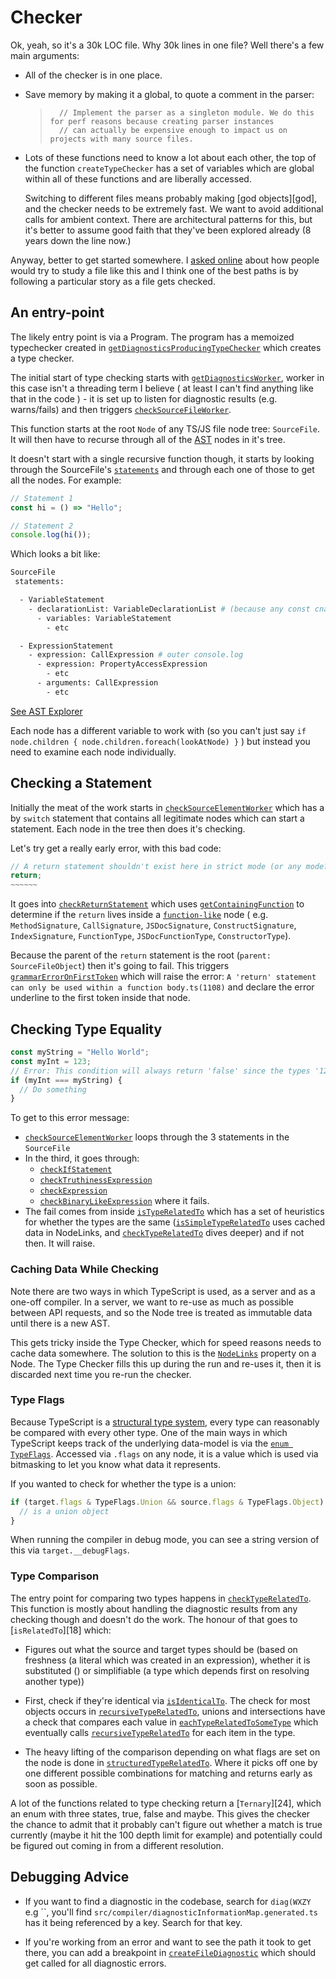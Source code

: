 # Checker

Ok, yeah, so it's a 30k LOC file. Why 30k lines in one file? Well there's a few main arguments:

- All of the checker is in one place.
- Save memory by making it a global, to quote a comment in the parser:

  > ```
  >   // Implement the parser as a singleton module. We do this for perf reasons because creating parser instances
  >   // can actually be expensive enough to impact us on projects with many source files.
  > ```

* Lots of these functions need to know a lot about each other, the top of the function `createTypeChecker` has a
  set of variables which are global within all of these functions and are liberally accessed.

  Switching to different files means probably making [god objects][god], and the checker needs to be extremely
  fast. We want to avoid additional calls for ambient context. There are architectural patterns for this, but it's
  better to assume good faith that they've been explored already (8 years down the line now.)

Anyway, better to get started somewhere. I [asked online](https://twitter.com/orta/status/1148335807780007939)
about how people would try to study a file like this and I think one of the best paths is by following a
particular story as a file gets checked.

## An entry-point

The likely entry point is via a Program. The program has a memoized typechecker created in
[`getDiagnosticsProducingTypeChecker`][0] which creates a type checker.

The initial start of type checking starts with [`getDiagnosticsWorker`][1], worker in this case isn't a threading
term I believe ( at least I can't find anything like that in the code ) - it is set up to listen for diagnostic
results (e.g. warns/fails) and then triggers [`checkSourceFileWorker`][2].

This function starts at the root `Node` of any TS/JS file node tree: `SourceFile`. It will then have to recurse
through all of the [AST][ast] nodes in it's tree.

It doesn't start with a single recursive function though, it starts by looking through the SourceFile's
[`statements`][4] and through each one of those to get all the nodes. For example:

```ts
// Statement 1
const hi = () => "Hello";

// Statement 2
console.log(hi());
```

Which looks a bit like:

```sh
SourceFile
 statements:

  - VariableStatement
    - declarationList: VariableDeclarationList # (because any const cna have many declarations in a row... )
      - variables: VariableStatement
        - etc

  - ExpressionStatement
    - expression: CallExpression # outer console.log
      - expression: PropertyAccessExpression
        - etc
      - arguments: CallExpression
        - etc
```

[See AST Explorer](https://astexplorer.net/#/gist/80c981c87035a45a753c0ee5c983ecc9/6276351b153f4dac9811bf7214c9b236ae420c7e)

Each node has a different variable to work with (so you can't just say
`if node.children { node.children.foreach(lookAtNode) }` ) but instead you need to examine each node individually.

## Checking a Statement

Initially the meat of the work starts in [`checkSourceElementWorker`][6] which has a by `switch` statement that
contains all legitimate nodes which can start a statement. Each node in the tree then does it's checking.

Let's try get a really early error, with this bad code:

```ts
// A return statement shouldn't exist here in strict mode (or any mode?)
return;
~~~~~~
```

It goes into [`checkReturnStatement`][6] which uses [`getContainingFunction`][7] to determine if the `return`
lives inside a [`function-like`][8] node ( e.g. `MethodSignature`, `CallSignature`, `JSDocSignature`,
`ConstructSignature`, `IndexSignature`, `FunctionType`, `JSDocFunctionType`, `ConstructorType`).

Because the parent of the `return` statement is the root (`parent: SourceFileObject`) then it's going to fail.
This triggers [`grammarErrorOnFirstToken`][9] which will raise the error:
`A 'return' statement can only be used within a function body.ts(1108)` and declare the error underline to the
first token inside that node.

## Checking Type Equality

```ts
const myString = "Hello World";
const myInt = 123;
// Error: This condition will always return 'false' since the types '123' and '"Hello World"' have no overlap.
if (myInt === myString) {
  // Do something
}
```

To get to this error message:

- [`checkSourceElementWorker`][6] loops through the 3 statements in the `SourceFile`
- In the third, it goes through:
  - [`checkIfStatement`][13]
  - [`checkTruthinessExpression`][11]
  - [`checkExpression`][12]
  - [`checkBinaryLikeExpression`][14] where it fails.
- The fail comes from inside [`isTypeRelatedTo`][15] which has a set of heuristics for whether the types are the
  same ([`isSimpleTypeRelatedTo`][16] uses cached data in NodeLinks, and [`checkTypeRelatedTo`][17] dives deeper)
  and if not then. It will raise.

### Caching Data While Checking

Note there are two ways in which TypeScript is used, as a server and as a one-off compiler. In a server, we want
to re-use as much as possible between API requests, and so the Node tree is treated as immutable data until there
is a new AST.

This gets tricky inside the Type Checker, which for speed reasons needs to cache data somewhere. The solution to
this is the [`NodeLinks`][3] property on a Node. The Type Checker fills this up during the run and re-uses it,
then it is discarded next time you re-run the checker.

### Type Flags

Because TypeScript is a [structural type system][20], every type can reasonably be compared with every other type.
One of the main ways in which TypeScript keeps track of the underlying data-model is via the
[`enum TypeFlags`][19]. Accessed via `.flags` on any node, it is a value which is used via bitmasking to let you
know what data it represents.

If you wanted to check for whether the type is a union:

```ts
if (target.flags & TypeFlags.Union && source.flags & TypeFlags.Object) {
  // is a union object
}
```

When running the compiler in debug mode, you can see a string version of this via `target.__debugFlags`.

### Type Comparison

The entry point for comparing two types happens in [`checkTypeRelatedTo`][17]. This function is mostly about
handling the diagnostic results from any checking though and doesn't do the work. The honour of that goes to
[`isRelatedTo`][18] which:

- Figures out what the source and target types should be (based on freshness (a literal which was created in an
  expression), whether it is substituted () or simplifiable (a type which depends first on resolving another
  type))

- First, check if they're identical via [`isIdenticalTo`][21]. The check for most objects occurs in
  [`recursiveTypeRelatedTo`][22], unions and intersections have a check that compares each value in
  [`eachTypeRelatedToSomeType`][23] which eventually calls [`recursiveTypeRelatedTo`][22] for each item in the
  type.

- The heavy lifting of the comparison depending on what flags are set on the node is done in
  [`structuredTypeRelatedTo`][23]. Where it picks off one by one different possible combinations for matching and
  returns early as soon as possible.

A lot of the functions related to type checking return a [`Ternary`][24], which an enum with three states, true,
false and maybe. This gives the checker the chance to admit that it probably can't figure out whether a match is
true currently (maybe it hit the 100 depth limit for example) and potentially could be figured out coming in from
a different resolution.

## Debugging Advice

- If you want to find a diagnostic in the codebase, search for `diag(WXZY` e.g ``, you'll find
  `src/compiler/diagnosticInformationMap.generated.ts` has it being referenced by a key. Search for that key.

- If you're working from an error and want to see the path it took to get there, you can add a breakpoint in
  [`createFileDiagnostic`][10] which should get called for all diagnostic errors.

<!-- prettier-ignore-start -->
[0]: https://github.com/microsoft/TypeScript/blob/1bb6ea03/src/compiler/program.ts#L1557
[1]: https://github.com/microsoft/TypeScript/blob/1bb6ea03/src/compiler/checker.ts#L33799 
[2]: https://github.com/microsoft/TypeScript/blob/1bb6ea03/src/compiler/checker.ts#L33725 
[3]: https://github.com/microsoft/TypeScript/blob/1bb6ea03//src/compiler/types.ts#L4224 
[4]: GLOSSARY.md#statements 
[ast]: GLOSSARY.md#statements 
[5]: https://github.com/microsoft/TypeScript/blob/1bb6ea03/src/compiler/checker.ts#L33403
[6]: https://github.com/microsoft/TypeScript/blob/1bb6ea03/src/compiler/checker.ts#L31745
[7]: https://github.com/microsoft/TypeScript/blob/1bb6ea03/src/compiler/checker.ts
[8]: https://github.com/microsoft/TypeScript/blob/1bb6ea03/src/compiler/utilities.ts
[9]: https://github.com/microsoft/TypeScript/blob/1bb6ea03/src/compiler/checker.ts#L36624
[10]: https://github.com/microsoft/TypeScript/blob/1bb6ea03/src/compiler/utilities.ts#L5083
[11]: <src/compiler/checker.ts - function checkTruthinessExpression>
[12]: <src/compiler/checker.ts - function checkExpression>
[13]: https://github.com/microsoft/TypeScript/blob/1bb6ea03/src/compiler/checker.ts#L30811
[14]: https://github.com/microsoft/TypeScript/blob/1bb6ea03/src/compiler/checker.ts#L27263
[15]: https://github.com/microsoft/TypeScript/blob/1bb6ea03/src/compiler/checker.ts#L14557
[16]: https://github.com/microsoft/TypeScript/blob/1bb6ea03/src/compiler/checker.ts#L14520
[17]: https://github.com/microsoft/TypeScript/blob/1bb6ea03/src/compiler/checker.ts#L13815
[17]: https://github.com/microsoft/TypeScript/blob/1bb6ea03/src/compiler/checker.ts#L14898
[19]: https://github.com/microsoft/TypeScript/blob/1bb6ea03/src/compiler/types.ts#L4251
[20]: GLOSSARY.md#structural-type-system 
[21]: https://github.com/microsoft/TypeScript/blob/1bb6ea03/src/compiler/checker.ts#L15074
[22]: https://github.com/microsoft/TypeScript/blob/1bb6ea03/src/compiler/checker.ts#L15313
[22]: https://github.com/microsoft/TypeScript/blob/1bb6ea03/src/compiler/checker.ts#L15179
[23]: https://github.com/microsoft/TypeScript/blob/1bb6ea03/src/compiler/checker.ts#L15397
<!-- prettier-ignore-end -->
